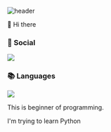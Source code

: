 ![header](https://capsule-render.vercel.app/api?type=waving&color=gradient&height=200&section=header&text=&fontSize=90)

👋 Hi there

### 💌 Social
<a href="https://www.instagram.com/junsik_ky/" target="_blank"><img src="https://img.shields.io/badge/instagram-E4405F?style=flat&logo=instagram&logoColor=white"></a>

### 📚 Languages
<img src="https://img.shields.io/badge/Python-3776AB?style=flat&logo=python&logoColor=white"></a>

This is beginner of programming.

I'm trying to learn Python
